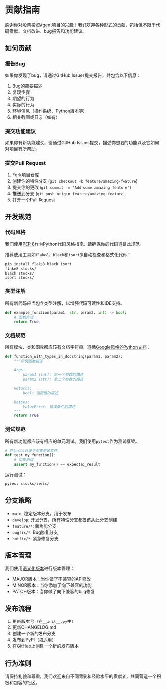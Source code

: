 # 贡献指南

感谢你对股票投资Agent项目的兴趣！我们欢迎各种形式的贡献，包括但不限于代码贡献、文档改进、bug报告和功能建议。

## 如何贡献

### 报告Bug

如果你发现了bug，请通过GitHub Issues提交报告，并包含以下信息：

1. Bug的简要描述
2. 复现步骤
3. 期望的行为
4. 实际的行为
5. 环境信息（操作系统、Python版本等）
6. 相关截图或日志（如有）

### 提交功能建议

如果你有新功能建议，请通过GitHub Issues提交，描述你想要的功能以及它如何对项目有所帮助。

### 提交Pull Request

1. Fork项目仓库
2. 创建你的特性分支 (`git checkout -b feature/amazing-feature`)
3. 提交你的更改 (`git commit -m 'Add some amazing feature'`)
4. 推送到分支 (`git push origin feature/amazing-feature`)
5. 打开一个Pull Request

## 开发规范

### 代码风格

我们使用[PEP 8](https://www.python.org/dev/peps/pep-0008/)作为Python代码风格指南。请确保你的代码遵循此规范。

推荐使用工具如`flake8`、`black`和`isort`来自动检查和格式化代码：

```bash
pip install flake8 black isort
flake8 stocks/
black stocks/
isort stocks/
```

### 类型注解

所有新代码应当包含类型注解，以增强代码可读性和IDE支持。

```python
def example_function(param1: str, param2: int) -> bool:
    # 函数实现
    return True
```

### 文档规范

所有模块、类和函数都应该有文档字符串，遵循[Google风格的Python文档](https://sphinxcontrib-napoleon.readthedocs.io/en/latest/example_google.html)：

```python
def function_with_types_in_docstring(param1, param2):
    """示例函数描述

    Args:
        param1 (int): 第一个参数的描述
        param2 (str): 第二个参数的描述

    Returns:
        bool: 返回值的描述

    Raises:
        ValueError: 错误条件的描述
    """
    return True
```

### 测试规范

所有新功能都应该有相应的单元测试。我们使用`pytest`作为测试框架。

```python
# 在tests目录下创建测试文件
def test_my_function():
    # 实现测试
    assert my_function() == expected_result
```

运行测试：

```bash
pytest stocks/tests/
```

## 分支策略

- `main`: 稳定版本分支，用于发布
- `develop`: 开发分支，所有特性分支都应该从此分支创建
- `feature/*`: 新功能分支
- `bugfix/*`: Bug修复分支
- `hotfix/*`: 紧急修复分支

## 版本管理

我们使用[语义化版本](https://semver.org/)进行版本管理：

- MAJOR版本：当你做了不兼容的API修改
- MINOR版本：当你添加了向下兼容的功能
- PATCH版本：当你做了向下兼容的bug修复

## 发布流程

1. 更新版本号（在`__init__.py`中）
2. 更新CHANGELOG.md
3. 创建一个新的发布分支
4. 发布到PyPI（如适用）
5. 在GitHub上创建一个新的发布版本

## 行为准则

请保持礼貌和尊重。我们欢迎来自不同背景和经验水平的贡献者，共同营造一个积极和包容的社区。 